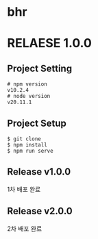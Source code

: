 
# bhr
# RELAESE 1.0.0

## Project Setting
```
# npm version
v10.2.4
# node version
v20.11.1
```
## Project Setup
```
$ git clone
$ npm install
$ npm run serve

```

## Release v1.0.0
1차 배포 완료

## Release v2.0.0
2차 배포 완료
